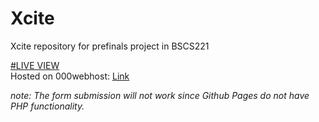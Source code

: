 # Xcite
Xcite repository for prefinals project in BSCS221

[#LIVE VIEW](https://kingnoran.github.io/Xcite/) <br>
Hosted on 000webhost: [Link](https://xcite2024.000webhostapp.com)

_note: The form submission will not work since Github Pages do not have PHP functionality._
